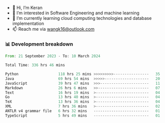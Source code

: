 - 👋 Hi, I’m Keran
- 👀 I’m interested in Software Engineering and machine learning
- 🌱 I’m currently learning cloud computing technologies and database implementation
- 📫 Reach me via wangk16@outlook.com


###  📊 Development breakdown
<!--START_SECTION:waka-->

```rust
From: 21 September 2023 - To: 10 March 2024

Total Time: 336 hrs 46 mins

Python                  118 hrs 25 mins >>>>>>>>>----------------   35.01 %
Java                    69 hrs 54 mins  >>>>>--------------------   20.67 %
JavaScript              39 hrs 47 mins  >>>----------------------   11.76 %
Markdown                26 hrs 6 mins   >>-----------------------   07.72 %
Text                    16 hrs 19 mins  >------------------------   04.82 %
Go                      13 hrs 40 mins  >------------------------   04.04 %
TeX                     13 hrs 36 mins  >------------------------   04.02 %
XML                     7 hrs 36 mins   >------------------------   02.25 %
ANTLR v4 grammar file   6 hrs 32 mins   -------------------------   01.93 %
TypeScript              5 hrs 49 mins   -------------------------   01.72 %
```

<!--END_SECTION:waka-->

<!---
keran-w/keran-w is a ✨ special ✨ repository because its `README.md` (this file) appears on your GitHub profile.
You can click the Preview link to take a look at your changes.
--->
